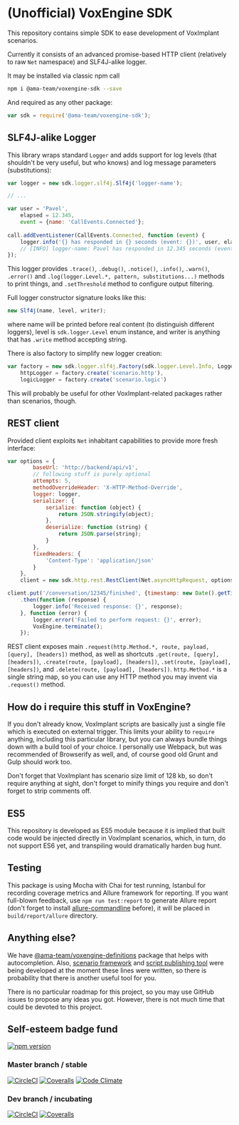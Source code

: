# (Unofficial) VoxEngine SDK

This repository contains simple SDK to ease development of VoxImplant 
scenarios.

Currently it consists of an advanced promise-based HTTP client (relatively to 
raw `Net` namespace) and SLF4J-alike logger.

It may be installed via classic npm call

```bash
npm i @ama-team/voxengine-sdk --save
```

And required as any other package:

```js
var sdk = require('@ama-team/voxengine-sdk');
```

## SLF4J-alike Logger

This library wraps standard `Logger` and adds support for log levels 
(that shouldn't be very useful, but who knows) and log message 
parameters (substitutions):

```js
var logger = new sdk.logger.slf4j.Slf4j('logger-name');

// ...

var user = 'Pavel',
    elapsed = 12.345,
    event = {name: 'CallEvents.Connected'};
    
call.addEventListener(CallEvents.Connected, function (event) {
    logger.info('{} has responded in {} seconds (event: {})', user, elapsed, event);
    // [INFO] logger-name: Pavel has responded in 12.345 seconds (event: {"name": "CallEvents.Connected"})
});
```

This logger provides `.trace()`, `.debug()`, `.notice()`, `.info()`, 
`.warn()`, `.error()` and `.log(logger.Level.*, pattern, substitutions...)` 
methods to print things, and `.setThreshold` method to configure output
filtering.

Full logger constructor signature looks like this:

```js
new Slf4j(name, level, writer);
```

where name will be printed before real content (to distinguish 
different loggers), level is `sdk.logger.Level` enum instance, and 
writer is anything that has `.write` method accepting string.

There is also factory to simplify new logger creation:

```js
var factory = new sdk.logger.slf4j.Factory(sdk.logger.Level.Info, Logger),
    httpLogger = factory.create('scenario.http'),
    logicLogger = factory.create('scenario.logic')
```

This will probably be useful for other VoxImplant-related packages 
rather than scenarios, though.

## REST client

Provided client exploits `Net` inhabitant capabilities to provide more 
fresh interface:

```js
var options = {
        baseUrl: 'http://backend/api/v1',
        // following stuff is purely optional
        attempts: 5,
        methodOverrideHeader: 'X-HTTP-Method-Override',
        logger: logger,
        serializer: {
            serialize: function (object) {
                return JSON.stringify(object);
            },
            deserialize: function (string) {
                return JSON.parse(string);               
            }
        },
        fixedHeaders: {
            'Content-Type': 'application/json'
        }
    },
    client = new sdk.http.rest.RestClient(Net.asyncHttpRequest, options);

client.put('/conversation/12345/finished', {timestamp: new Date().getTime()}, {'X-Entity-Version': '12'})
    .then(function (response) {
        logger.info('Received response: {}', response);
    }, function (error) {
        logger.error('Failed to perform request: {}', error);
        VoxEngine.terminate();
    });
```

REST client exposes main `.request(http.Method.*, route, payload, [query], [headers])` 
method, as well as shortcuts `.get(route, [query], [headers])`,
`.create(route, [payload], [headers])`, 
`.set(route, [payload], [headers])`, and 
`.delete(route, [payload], [headers])`. `http.Method.*` is a single 
string map, so you can use any HTTP method you may invent via 
`.request()` method.

## How do i require this stuff in VoxEngine?

If you don't already know, VoxImplant scripts are basically just a 
single file which is executed on external trigger. This limits your 
ability to `require` anything, including this particular library, but 
you can always bundle things down with a build tool of your choice.
I personally use Webpack, but was recommended of Browserify as well,
and, of course good old Grunt and Gulp should work too.

Don't forget that VoxImplant has scenario size limit of 128 kb, so 
don't require anything at sight, don't forget to minify things
you require and don't forget to strip comments off.

## ES5

This repository is developed as ES5 module because it is implied that 
built code would be injected directly in VoxImplant scenarios, which, in 
turn, do not support ES6 yet, and transpiling would dramatically harden
bug hunt.

## Testing

This package is using Mocha with Chai for test running, Istanbul for 
recording coverage metrics and Allure framework for reporting. If you 
want full-blown feedback, use `npm run test:report` to generate Allure 
report (don't forget to install 
[allure-commandline][allure-commandline] before), it will be placed in 
`build/report/allure` directory.

## Anything else?

We have [@ama-team/voxengine-definitions][@definitions] package that 
helps with autocompletion. Also, 
[scenario framework][@scenario-framework] and 
[script publishing tool][@publisher] were being developed at the moment
these lines were written, so there is probability that there is another 
useful tool for you.

There is no particular roadmap for this project, so you may use GitHub 
issues to propose any ideas you got. However, there is not much time
that could be devoted to this project.

## Self-esteem badge fund

[![npm version](https://img.shields.io/npm/v/@ama-team/voxengine-sdk.svg?style=flat-square)](https://www.npmjs.com/package/@ama-team/voxengine-sdk)

### Master branch / stable
 
[![CircleCI](https://img.shields.io/circleci/project/github/ama-team/voxengine-sdk/master.svg?style=flat-square)](https://circleci.com/gh/ama-team/voxengine-sdk)
[![Coveralls](https://img.shields.io/coveralls/ama-team/voxengine-sdk/master.svg?style=flat-square)](https://coveralls.io/github/ama-team/voxengine-sdk?branch=master)
[![Code Climate](https://img.shields.io/codeclimate/github/ama-team/voxengine-sdk.svg?style=flat-square)](https://codeclimate.com/github/ama-team/voxengine-sdk)

### Dev branch / incubating

[![CircleCI](https://img.shields.io/circleci/project/github/ama-team/voxengine-sdk/dev.svg?style=flat-square)](https://circleci.com/gh/ama-team/voxengine-sdk)
[![Coveralls](https://img.shields.io/coveralls/ama-team/voxengine-sdk/dev.svg?style=flat-square)](https://coveralls.io/github/ama-team/voxengine-sdk?branch=dev)

  [allure-commandline]: http://wiki.qatools.ru/display/AL/Allure+Commandline
  [@definitions]: https://github.com/ama-team/voxengine-definitions
  [@scenario-framework]: https://github.com/ama-team/voxengine-scenario-framework
  [@publisher]: https://github.com/ama-team/voximplant-publisher
